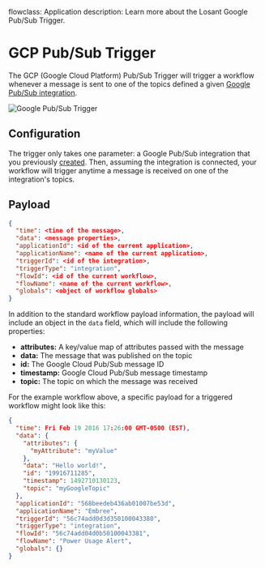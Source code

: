 flowclass: Application
description: Learn more about the Losant Google Pub/Sub Trigger.

# GCP Pub/Sub Trigger

The GCP (Google Cloud Platform) Pub/Sub Trigger will trigger a workflow whenever a message is sent to one of the topics defined a given [Google Pub/Sub integration](/applications/integrations/#google-pubsub).

![Google Pub/Sub Trigger](/images/workflows/triggers/google-pub-sub-trigger.png "Google Pub/Sub Trigger")

## Configuration

The trigger only takes one parameter: a Google Pub/Sub integration that you previously [created](/applications/integrations/#google-pubsub). Then, assuming the integration is connected, your workflow will trigger anytime a message is received on one of the integration's topics.

## Payload

```json
{
  "time": <time of the message>,
  "data": <message properties>,
  "applicationId": <id of the current application>,
  "applicationName": <name of the current application>,
  "triggerId": <id of the integration>,
  "triggerType": "integration",
  "flowId": <id of the current workflow>,
  "flowName": <name of the current workflow>,
  "globals": <object of workflow globals>
}
```

In addition to the standard workflow payload information, the payload will include an object in the `data` field, which will include the following properties:

* **attributes:** A key/value map of attributes passed with the message
* **data:** The message that was published on the topic
* **id:** The Google Cloud Pub/Sub message ID
* **timestamp:** Google Cloud Pub/Sub message timestamp
* **topic:** The topic on which the message was received

For the example workflow above, a specific payload for a triggered workflow might look like this:

```json
{
  "time": Fri Feb 19 2016 17:26:00 GMT-0500 (EST),
  "data": {
    "attributes": {
      "myAttribute": "myValue"
    },
    "data": "Hello world!",
    "id": "19916711285",
    "timestamp": 1492710130123,
    "topic": "myGoogleTopic"
  },
  "applicationId": "568beedeb436ab01007be53d",
  "applicationName": "Embree",
  "triggerId": "56c74add0d3d350100043380",
  "triggerType": "integration",
  "flowId": "56c74add04d0b50100043381",
  "flowName": "Power Usage Alert",
  "globals": {}
}
```
